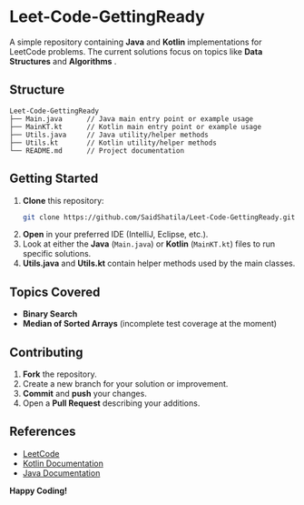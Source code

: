 # Leet-Code-GettingReady

A simple repository containing **Java** and **Kotlin** implementations for LeetCode problems. The current solutions focus on topics like **Data Structures** and **Algorithms** .

## Structure

```
Leet-Code-GettingReady
├── Main.java      // Java main entry point or example usage
├── MainKT.kt      // Kotlin main entry point or example usage
├── Utils.java     // Java utility/helper methods
├── Utils.kt       // Kotlin utility/helper methods
└── README.md      // Project documentation
```

## Getting Started

1. **Clone** this repository:
   ```bash
   git clone https://github.com/SaidShatila/Leet-Code-GettingReady.git
   ```
2. **Open** in your preferred IDE (IntelliJ, Eclipse, etc.).
3. Look at either the **Java** (`Main.java`) or **Kotlin** (`MainKT.kt`) files to run specific solutions.
4. **Utils.java** and **Utils.kt** contain helper methods used by the main classes.

## Topics Covered

- **Binary Search**
- **Median of Sorted Arrays** (incomplete test coverage at the moment)

## Contributing

1. **Fork** the repository.
2. Create a new branch for your solution or improvement.
3. **Commit** and **push** your changes.
4. Open a **Pull Request** describing your additions.

## References

- [LeetCode](https://leetcode.com)  
- [Kotlin Documentation](https://kotlinlang.org/docs/home.html)  
- [Java Documentation](https://docs.oracle.com/en/java/)

**Happy Coding!**

